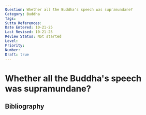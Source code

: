 ```yaml
---
Question: Whether all the Buddha's speech was supramundane?
Category: Buddha
Tags: 
Sutta References: 
Date Entered: 10-21-25
Last Revised: 10-21-25
Review Status: Not started
Level: 
Priority: 
Number: 
Draft: true
---
```


# Whether all the Buddha's speech was supramundane?

## Bibliography

<!-- 

Notes:



-->